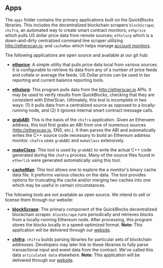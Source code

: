 ## Apps

The `apps` folder contains the primary applications built on the QuickBlocks libraries. This includes the decentralized blockchain scrapers `blockScrape`; `chifra`, an automated way to create smart contract monitors; `ethprice` which pulls US dollar price data from remote sources; `ethslurp` which is a down-and-dirty centralized command line scraper utilizing http://etherscan.io; and `cacheMan` which helps manage [account monitors](../monitors/README.md).

The following applications are open source and available at our git hub:

- [**ethprice**](ethprice): A simple utility that pulls price data local from various sources. It is configurable to retrieve its data from any of a number of price feeds and collate or average the feeds. US Dollar prices can be used in tax reporting and current balance reporting tools.

- [**ethslurp**](ethslurp): This program pulls data from the http://etherscan.io APIs. It may be used to verify results from QuickBlocks, checking that they are consistent with EtherScan. Ultimately, this tool is incomplete in two ways: (1) it pulls data from a centralized source as opposed to a locally-running node, and (2) it ignores internal smart contract message calls.

- [**grabABI**](grabABI): This is the basis of the `chifra` application. Given an Etheruem address, this tool first grabs an ABI from one of numerous sources (http://etherscan.io, ENS, etc.). It then parses the ABI and automatically writes the C++ source code necessary to build an Ethereum address monitor. `chafra` uses `grabABI` and `makeClass` extensively.

- [**makeClass**](makeClass): This tool is used by `grabABI` to write the actual C++ code generated during the `chafra` process. Many of the source files found in `etherlib` were  generated automatically using this tool.

- [**cacheMan**](../../src/monitors/cacheMan): This tool allows one to explore the a monitor's binary cache data file. It preforms various checks on the data. The tool provides options for truncating the cache and/or merging two caches into one which may be useful in certain circumstances.

The following tools are not available as open source. We intend to sell or license them through our website:

- [**blockScrape**](blockScrape): The primary component of the QuickBlocks decentralized blockchain scraper. `blockScrape` runs periodically and retrieves blocks from a locally-running Ethereum node. After processing, this program stores the blocks locally in a speed-optimized format. **Note:** This application will be delivered through our [website](http://quickblocks.io).

- [**chifra**](chifra): `chifra` builds parsing libraries for particular sets of blockchain addresses. Developers may later link to these libraries to fully parse transactional input and event data from the contract. We've called this data `articulated data` elsewhere. **Note:** This application will be delivered through our [website](http://quickblocks.io).

